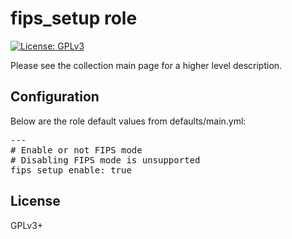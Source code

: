 # fips_setup role

[![License: GPLv3](https://img.shields.io/badge/license-GPLv3-brightgreen.svg)](https://www.gnu.org/licenses/gpl-3.0)

Please see the collection main page for a higher level description.

## Configuration

Below are the role default values from defaults/main.yml:

<pre>
---
# Enable or not FIPS mode
# Disabling FIPS mode is unsupported
fips_setup_enable: true
</pre>

## License

GPLv3+
